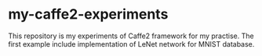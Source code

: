 # my-caffe2-experiments

This repository is my experiments of Caffe2 framework for my practise.
The first example include implementation of LeNet network for MNIST database.
